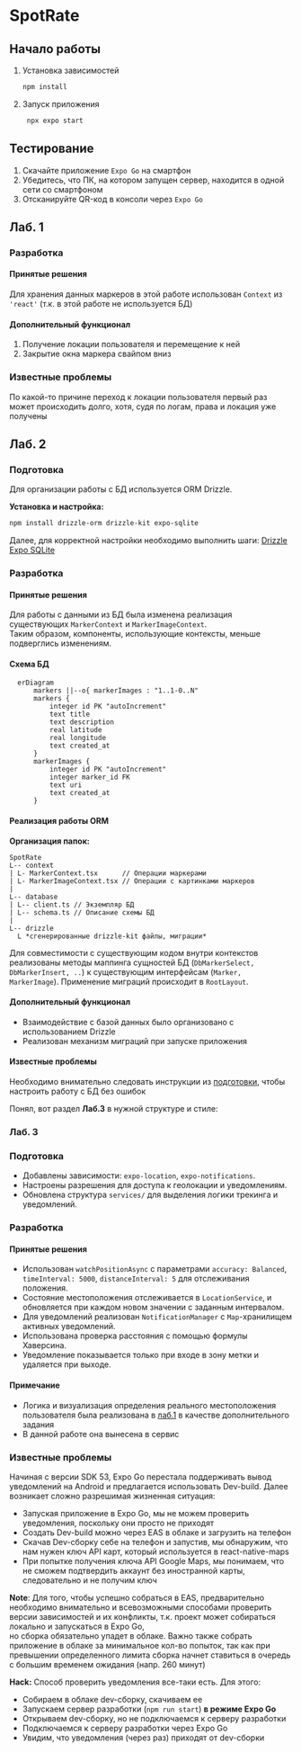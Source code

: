 # SpotRate

## Начало работы 

1. Установка зависимостей

   ```bash
   npm install
   ```

2. Запуск приложения

   ```bash
    npx expo start
   ```

## Тестирование

1. Скачайте приложение `Expo Go` на смартфон
2. Убедитесь, что ПК, на котором запущен сервер, находится в одной сети со смартфоном
3. Отсканируйте QR-код в консоли через `Expo Go`

## Лаб. 1

### Разработка

#### Принятые решения

Для хранения данных маркеров в этой работе использован `Context` из `'react'` (т.к. в этой работе не используется БД)

#### Дополнительный функционал

1. Получение локации пользователя и перемещение к ней
2. Закрытие окна маркера свайпом вниз

### Известные проблемы

По какой-то причине переход к локации пользователя первый раз может происходить долго, хотя, судя по логам, права и локация уже получены

## Лаб. 2

### Подготовка

Для организации работы с БД используется ORM Drizzle.

**Установка и настройка:**

```bash
npm install drizzle-orm drizzle-kit expo-sqlite
```

Далее, для корректной настройки необходимо выполнить шаги:
[Drizzle Expo SQLite](https://orm.drizzle.team/docs/connect-expo-sqlite)

### Разработка

#### Принятые решения

Для работы с данными из БД была изменена реализация существующих `MarkerContext` и `MarkerImageContext`.\
Таким образом, компоненты, использующие контексты, меньше подверглись изменениям. 

#### Схема БД

```mermaid
  erDiagram
      markers ||--o{ markerImages : "1..1-0..N"
      markers {
          integer id PK "autoIncrement"
          text title
          text description
          real latitude
          real longitude
          text created_at
      }
      markerImages {
          integer id PK "autoIncrement"
          integer marker_id FK
          text uri
          text created_at
      }
```

#### Реализация работы ORM

**Организация папок:**

```
SpotRate
L-- context
| L- MarkerContext.tsx      // Операции маркерами
| L- MarkerImageContext.tsx // Операции с картинками маркеров
|
L-- database
| L-- client.ts // Экземпляр БД
| L-- schema.ts // Описание схемы БД
|
L-- drizzle
  L *сгенерированные drizzle-kit файлы, миграции*
```

Для совместимости с существующим кодом внутри контекстов реализованы методы маппинга сущностей БД (`DbMarkerSelect, DbMarkerInsert, ..`) к существующим интерфейсам (`Marker, MarkerImage`).
Применение миграций происходит в `RootLayout`.

#### Дополнительный функционал

* Взаимодействие с базой данных было организовано с использованием Drizzle
* Реализован механизм миграций при запуске приложения

#### Известные проблемы

Необходимо внимательно следовать инструкции из [подготовки](#подготовка), чтобы настроить работу с БД без ошибок

Понял, вот раздел **Лаб.3** в нужной структуре и стиле:

### Лаб. 3

### Подготовка

- Добавлены зависимости: `expo-location`, `expo-notifications`.
- Настроены разрешения для доступа к геолокации и уведомлениям.
- Обновлена структура `services/` для выделения логики трекинга и уведомлений.

### Разработка

#### Принятые решения

- Использован `watchPositionAsync` с параметрами `accuracy: Balanced`, `timeInterval: 5000`, `distanceInterval: 5` для отслеживания положения.
- Состояние местоположения отслеживается в `LocationService`, и  обновляется при каждом новом значении с заданным интервалом.
- Для уведомлений реализован `NotificationManager` с `Map`-хранилищем активных уведомлений.
- Использована проверка расстояния с помощью формулы Хаверсина.
- Уведомление показывается только при входе в зону метки и удаляется при выходе.

#### Примечание

- Логика и визуализация определения реального местоположения пользователя была реализована в [лаб.1](#лаб-1) в качестве дополнительного задания
- В данной работе она вынесена в сервис

### Известные проблемы

Начиная с версии SDK 53, Expo Go перестала поддерживать вывод уведомлений на Android и предлагается использовать Dev-build. Далее возникает сложно разрешимая жизненная ситуация:

- Запуская приложение в Expo Go, мы не можем проверить уведомления, поскольку они просто не приходят
- Создать Dev-build можно через EAS в облаке и загрузить на телефон
- Скачав Dev-сборку себе на телефон и запустив, мы обнаружим, что нам нужен ключ API карт, который используется в react-native-maps
- При попытке получения ключа API Google Maps, мы понимаем, что не сможем подтвердить аккаунт без иностранной карты, следовательно и не получим ключ

**Note**: Для того, чтобы успешно собраться в EAS, предварительно необходимо внимательно и всевозможными способами проверить версии зависимостей и их конфликты, т.к. проект может собираться локально и запускаться в Expo Go, \
но сборка обязательно упадет в облаке.
Важно также собрать приложение в облаке за минимальное кол-во попыток, так как при превышении определенного лимита сборка начнет ставиться в очередь с большим временем ожидания (напр. 260 минут)

**Hack:** Способ проверить уведомления все-таки есть. Для этого:

- Собираем в облаке dev-сборку, скачиваем ее
- Запускаем сервер разработки (`npm run start`) **в режиме Expo Go**
- Открываем dev-сборку, но не подключаемся к серверу разработки
- Подключаемся к серверу разработки через Expo Go
- Увидим, что уведомления (через раз) приходят от dev-сборки